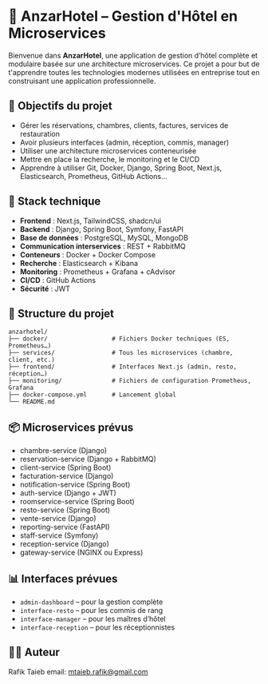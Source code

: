 
# 🏨 AnzarHotel – Gestion d'Hôtel en Microservices

Bienvenue dans **AnzarHotel**, une application de gestion d’hôtel complète et modulaire basée sur une architecture microservices. Ce projet a pour but de t'apprendre toutes les technologies modernes utilisées en entreprise tout en construisant une application professionnelle.

## 🚀 Objectifs du projet

- Gérer les réservations, chambres, clients, factures, services de restauration
- Avoir plusieurs interfaces (admin, réception, commis, manager)
- Utiliser une architecture microservices conteneurisée
- Mettre en place la recherche, le monitoring et le CI/CD
- Apprendre à utiliser Git, Docker, Django, Spring Boot, Next.js, Elasticsearch, Prometheus, GitHub Actions…

## 🧱 Stack technique

- **Frontend** : Next.js, TailwindCSS, shadcn/ui
- **Backend** : Django, Spring Boot, Symfony, FastAPI
- **Base de données** : PostgreSQL, MySQL, MongoDB
- **Communication interservices** : REST + RabbitMQ
- **Conteneurs** : Docker + Docker Compose
- **Recherche** : Elasticsearch + Kibana
- **Monitoring** : Prometheus + Grafana + cAdvisor
- **CI/CD** : GitHub Actions
- **Sécurité** : JWT

## 📁 Structure du projet

```
anzarhotel/
├── docker/                  # Fichiers Docker techniques (ES, Prometheus…)
├── services/                # Tous les microservices (chambre, client, etc.)
├── frontend/                # Interfaces Next.js (admin, resto, réception…)
├── monitoring/              # Fichiers de configuration Prometheus, Grafana
├── docker-compose.yml       # Lancement global
└── README.md
```

## 📦 Microservices prévus

- chambre-service (Django)
- reservation-service (Django + RabbitMQ)
- client-service (Spring Boot)
- facturation-service (Django)
- notification-service (Spring Boot)
- auth-service (Django + JWT)
- roomservice-service (Spring Boot)
- resto-service (Spring Boot)
- vente-service (Django)
- reporting-service (FastAPI)
- staff-service (Symfony)
- reception-service (Django)
- gateway-service (NGINX ou Express)

## 📊 Interfaces prévues

- `admin-dashboard` – pour la gestion complète
- `interface-resto` – pour les commis de rang
- `interface-manager` – pour les maîtres d’hôtel
- `interface-reception` – pour les réceptionnistes

## 👨‍💻 Auteur

Rafik Taieb 
email: mtaieb.rafik@gmail.com


